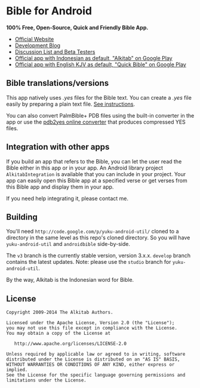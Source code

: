 Bible for Android
=================

**100% Free, Open-Source, Quick and Friendly Bible App.**

- <a href="http://www.bibleforandroid.com">Official Website</a>
- <a href="http://blog.bibleforandroid.com">Development Blog</a>
- <a href="http://groups.google.com/group/bibleforandroid">Discussion List and Beta Testers</a>
- <a href="https://play.google.com/store/apps/details?id=yuku.alkitab">Official app with Indonesian as default, "Alkitab" on Google Play</a>
- <a href="https://play.google.com/store/apps/details?id=yuku.alkitab.kjv">Official app with English KJV as default, "Quick Bible" on Google Play</a>

Bible translations/versions
---------------------------

This app natively uses *.yes* files for the Bible text. You can create a *.yes* file easily by preparing a plain text file. <a href="http://goo.gl/QEw0j">See instructions</a>.

You can also convert PalmBible+ PDB files using the built-in converter in the app or use the <a href="http://pdb2yes.alkitab-host.appspot.com/">pdb2yes online converter</a> 
that produces compressed YES files.

Integration with other apps
---------------------------

If you build an app that refers to the Bible, you can let the user read the Bible either in this app or in your app.
An Android library project `AlkitabIntegration` is available that you can include in your project. Your app can easily 
open this Bible app at a specified verse or get verses from this Bible app and display them in your app.

If you need help integrating it, please contact me.

Building
--------

You'll need `http://code.google.com/p/yuku-android-util/` cloned to a directory in the same level
as this repo's cloned directory. So you will have `yuku-android-util` and `androidbible` side-by-side.

The `v3` branch is the currently stable version, version 3.x.x. `develop` branch contains the latest updates.
Note: please use the `studio` branch for `yuku-android-util`.

By the way, Alkitab is the Indonesian word for Bible.

License
--------

    Copyright 2009-2014 The Alkitab Authors.

    Licensed under the Apache License, Version 2.0 (the "License");
    you may not use this file except in compliance with the License.
    You may obtain a copy of the License at

       http://www.apache.org/licenses/LICENSE-2.0

    Unless required by applicable law or agreed to in writing, software
    distributed under the License is distributed on an "AS IS" BASIS,
    WITHOUT WARRANTIES OR CONDITIONS OF ANY KIND, either express or implied.
    See the License for the specific language governing permissions and
    limitations under the License.

